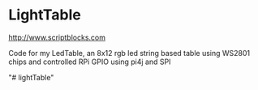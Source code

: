 LightTable
========

http://www.scriptblocks.com

Code for my LedTable, an 8x12 rgb led string based table using WS2801 chips and 
controlled RPi GPIO using pi4j and SPI


"# lightTable" 
